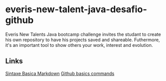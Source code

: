 # everis-new-talent-java-desafio-github

Everis New Talents Java bootcamp challenge invites the studant to create his own repository to have his projects saved and shareable. Futhermore, it's an important tool to show others your work, interest and evolution.

## Links

[Sintaxe Basica Markdown](markdownguide.org/basic-syntax/)
[Github basics commands](https://comandosgit.github.io/)
